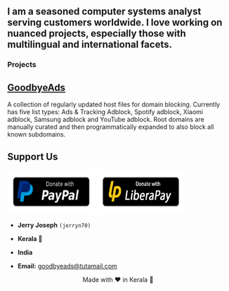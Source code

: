 ## I am a seasoned computer systems analyst serving customers worldwide. I love working on nuanced projects, especially those with multilingual and international facets.

### Projects

## <a href="https://jerryn70.github.io/GoodbyeAds">GoodbyeAds</a>
 

A collection of regularly updated host files for domain blocking. Currently has five list types: Ads & Tracking Adblock, Spotify adblock, Xiaomi adblock, Samsung adblock and YouTube adblock. Root domains are manually curated and then programmatically expanded to also block all known subdomains.

## Support Us

<a href="https://paypal.me/jerryn70" target="_blank"><img width="200" height="100" src="https://raw.githubusercontent.com/jerryn70/GoodbyeAds/master/Images/Paypal.png"></a>
<a href="https://liberapay.com/jerryn70/donate" target="_blank"><img width="200" height="100" src="https://raw.githubusercontent.com/jerryn70/GoodbyeAds/master/Images/LiberaPay.png"></a>
	

- __Jerry Joseph__
  `(jerryn70)`

- __Kerala 🌴__

- __India__

- __Email:__ goodbyeads@tutamail.com


<p align="center">
  Made with ❤️ in Kerala 🌴
</p>

